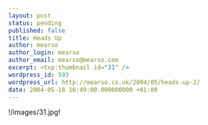 ```yaml
---
layout: post
status: pending
published: false
title: Heads Up
author: mearso
author_login: mearso
author_email: mearso@mearso.com
excerpt: <txp:thumbnail id="31" />
wordpress_id: 593
wordpress_url: http://mearso.co.uk/2004/05/heads-up-2/
date: 2004-05-18 16:49:00.000000000 +01:00
---
```

!/images/31.jpg!
